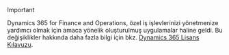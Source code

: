 > [!IMPORTANT]
> Dynamics 365 for Finance and Operations, özel iş işlevlerinizi yönetmenize yardımcı olmak için amaca yönelik oluşturulmuş uygulamalar haline geldi. Bu değişiklikler hakkında daha fazla bilgi için bkz. [Dynamics 365 Lisans Kılavuzu](https://go.microsoft.com/fwlink/?LinkId=866544).
 

